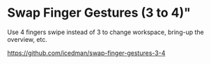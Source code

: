 # Swap Finger Gestures (3 to 4)"

Use 4 fingers swipe instead of 3 to change workspace, bring-up the overview, etc.

https://github.com/icedman/swap-finger-gestures-3-4